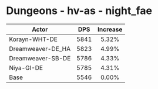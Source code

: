 # Dungeons - hv-as - night_fae
| Actor | DPS | Increase |
|---|:---:|:---:|
|Korayn-WHT-DE|5841|5.32%|
|Dreamweaver-DE_HA|5823|4.99%|
|Dreamweaver-SB-DE|5786|4.33%|
|Niya-GI-DE|5785|4.31%|
|Base|5546|0.00%|
